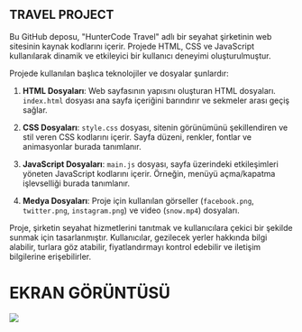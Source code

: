 ## TRAVEL PROJECT

Bu GitHub deposu, "HunterCode Travel" adlı bir seyahat şirketinin web sitesinin kaynak kodlarını içerir. Projede HTML, CSS ve JavaScript kullanılarak dinamik ve etkileyici bir kullanıcı deneyimi oluşturulmuştur.

Projede kullanılan başlıca teknolojiler ve dosyalar şunlardır:

1. **HTML Dosyaları**: Web sayfasının yapısını oluşturan HTML dosyaları. `index.html` dosyası ana sayfa içeriğini barındırır ve sekmeler arası geçiş sağlar.

2. **CSS Dosyaları**: `style.css` dosyası, sitenin görünümünü şekillendiren ve stil veren CSS kodlarını içerir. Sayfa düzeni, renkler, fontlar ve animasyonlar burada tanımlanır.

3. **JavaScript Dosyaları**: `main.js` dosyası, sayfa üzerindeki etkileşimleri yöneten JavaScript kodlarını içerir. Örneğin, menüyü açma/kapatma işlevselliği burada tanımlanır.

4. **Medya Dosyaları**: Proje için kullanılan görseller (`facebook.png`, `twitter.png`, `instagram.png`) ve video (`snow.mp4`) dosyaları.

Proje, şirketin seyahat hizmetlerini tanıtmak ve kullanıcılara çekici bir şekilde sunmak için tasarlanmıştır. Kullanıcılar, gezilecek yerler hakkında bilgi alabilir, turlara göz atabilir, fiyatlandırmayı kontrol edebilir ve iletişim bilgilerine erişebilirler.

# EKRAN GÖRÜNTÜSÜ
![](snow.gif)
